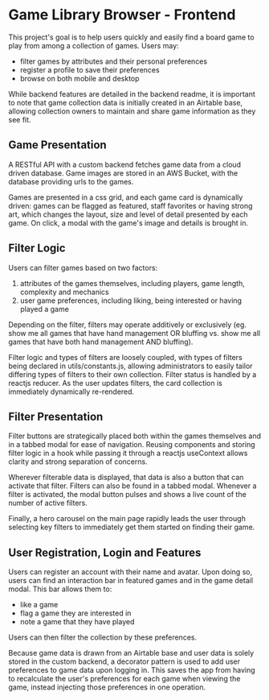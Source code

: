 # Game Library Browser - Frontend

This project's goal is to help users quickly and easily find a board game to play from among a collection of games. Users may:

- filter games by attributes and their personal preferences
- register a profile to save their preferences
- browse on both mobile and desktop

While backend features are detailed in the backend readme, it is important to note that game collection data is initially created in an Airtable base, allowing collection owners to maintain and share game information as they see fit.

## Game Presentation

A RESTful API with a custom backend fetches game data from a cloud driven database. Game images are stored in an AWS Bucket, with the database providing urls to the games.

Games are presented in a css grid, and each game card is dynamically driven: games can be flagged as featured, staff favorites or having strong art, which changes the layout, size and level of detail presented by each game. On click, a modal with the game's image and details is brought in.

## Filter Logic

Users can filter games based on two factors:

1. attributes of the games themselves, including players, game length, complexity and mechanics
2. user game preferences, including liking, being interested or having played a game

Depending on the filter, filters may operate additively or exclusively (eg. show me all games that have hand management OR bluffing vs. show me all games that have both hand management AND bluffing).

Filter logic and types of filters are loosely coupled, with types of filters being declared in utils/constants.js, allowing administrators to easily tailor differing types of filters to their own collection. Filter status is handled by a reactjs reducer. As the user updates filters, the card collection is immediately dynamically re-rendered.

## Filter Presentation

Filter buttons are strategically placed both within the games themselves and in a tabbed modal for ease of navigation. Reusing components and storing filter logic in a hook while passing it through a reactjs useContext allows clarity and strong separation of concerns.

Wherever filterable data is displayed, that data is also a button that can activate that filter. Filters can also be found in a tabbed modal. Whenever a filter is activated, the modal button pulses and shows a live count of the number of active filters.

Finally, a hero carousel on the main page rapidly leads the user through selecting key filters to immediately get them started on finding their game.

## User Registration, Login and Features

Users can register an account with their name and avatar. Upon doing so, users can find an interaction bar in featured games and in the game detail modal. This bar allows them to:

- like a game
- flag a game they are interested in
- note a game that they have played

Users can then filter the collection by these preferences.

Because game data is drawn from an Airtable base and user data is solely stored in the custom backend, a decorator pattern is used to add user preferences to game data upon logging in. This saves the app from having to recalculate the user's preferences for each game when viewing the game, instead injecting those preferences in one operation.

##
